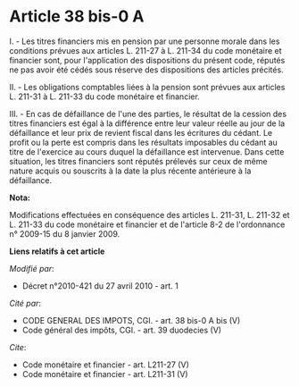 # Article 38 bis-0 A

I. - Les titres financiers mis en pension par une personne morale dans les conditions prévues aux articles L. 211-27 à L.
211-34 du code monétaire et financier sont, pour l'application des dispositions du présent code, réputés ne pas avoir été
cédés sous réserve des dispositions des articles précités.

II. - Les obligations comptables liées à la pension sont prévues aux articles L. 211-31 à L. 211-33 du code monétaire et
financier.

III. - En cas de défaillance de l'une des parties, le résultat de la cession des titres financiers est égal à la différence
entre leur valeur réelle au jour de la défaillance et leur prix de revient fiscal dans les écritures du cédant. Le profit ou
la perte est compris dans les résultats imposables du cédant au titre de l'exercice au cours duquel la défaillance est
intervenue. Dans cette situation, les titres financiers sont réputés prélevés sur ceux de même nature acquis ou souscrits à
la date la plus récente antérieure à la défaillance.

**Nota:**

Modifications effectuées en conséquence des articles L. 211-31, L. 211-32 et L. 211-33 du code monétaire et financier et de
l'article 8-2 de l'ordonnance n° 2009-15 du 8 janvier 2009.

**Liens relatifs à cet article**

_Modifié par_:

  - Décret n°2010-421  du 27 avril 2010 - art. 1

_Cité par_:

  - CODE GENERAL DES IMPOTS, CGI. - art. 38 bis-0 A bis (V)
  - Code général des impôts, CGI. - art. 39 duodecies (V)

_Cite_:

  - Code monétaire et financier - art. L211-27 (V)
  - Code monétaire et financier - art. L211-31 (V)
